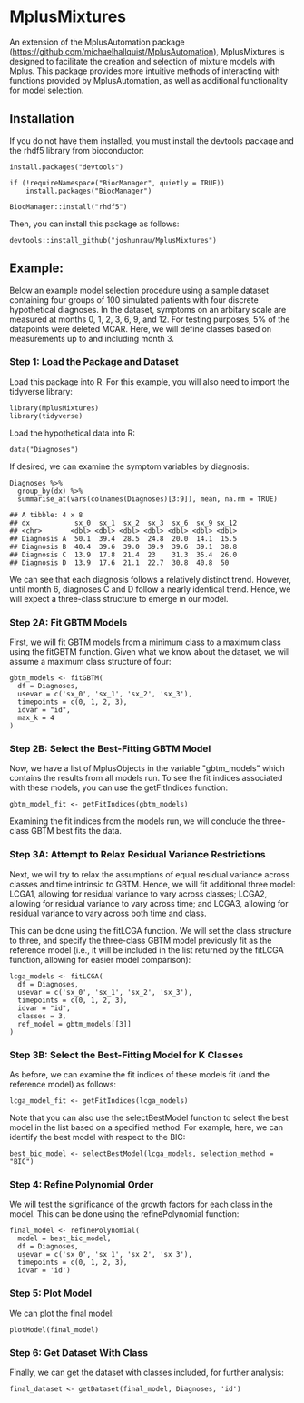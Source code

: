 # MplusMixtures

An extension of the MplusAutomation package (https://github.com/michaelhallquist/MplusAutomation), MplusMixtures is designed to facilitate the creation and selection of mixture models with Mplus. This package provides more intuitive methods of interacting with functions provided by MplusAutomation, as well as additional functionality for model selection.

## Installation

If you do not have them installed, you must install the devtools package and the rhdf5 library from bioconductor:

    install.packages("devtools")

    if (!requireNamespace("BiocManager", quietly = TRUE))
        install.packages("BiocManager") 
        
    BiocManager::install("rhdf5")
    
Then, you can install this package as follows:
    
    devtools::install_github("joshunrau/MplusMixtures")

## Example:

Below an example model selection procedure using a sample dataset containing four groups 
of 100 simulated patients with four discrete hypothetical diagnoses. In the dataset, symptoms 
on an arbitary scale are measured at months 0, 1, 2, 3, 6, 9, and 12. For testing purposes, 5%
of the datapoints were deleted MCAR. Here, we will define classes based on measurements up to 
and including month 3.

### Step 1: Load the Package and Dataset

Load this package into R. For this example, you will also need to import the 
tidyverse library:

    library(MplusMixtures)
    library(tidyverse)
    
Load the hypothetical data into R:

    data("Diagnoses")
    
If desired, we can examine the symptom variables by diagnosis:

    Diagnoses %>% 
      group_by(dx) %>% 
      summarise_at(vars(colnames(Diagnoses)[3:9]), mean, na.rm = TRUE)
    
    ## A tibble: 4 x 8
    ## dx           sx_0  sx_1  sx_2  sx_3  sx_6  sx_9 sx_12
    ## <chr>       <dbl> <dbl> <dbl> <dbl> <dbl> <dbl> <dbl>
    ## Diagnosis A  50.1  39.4  28.5  24.8  20.0  14.1  15.5
    ## Diagnosis B  40.4  39.6  39.0  39.9  39.6  39.1  38.8
    ## Diagnosis C  13.9  17.8  21.4  23    31.3  35.4  26.0
    ## Diagnosis D  13.9  17.6  21.1  22.7  30.8  40.8  50  
    
We can see that each diagnosis follows a relatively distinct trend. However, until month 6, diagnoses C and D 
follow a nearly identical trend. Hence, we will expect a three-class structure to emerge in our model.
    
### Step 2A: Fit GBTM Models

First, we will fit GBTM models from a minimum class to a maximum class using the 
fitGBTM function. Given what we know about the dataset, we will assume a maximum 
class structure of four:

    gbtm_models <- fitGBTM(
      df = Diagnoses,
      usevar = c('sx_0', 'sx_1', 'sx_2', 'sx_3'),
      timepoints = c(0, 1, 2, 3),
      idvar = "id",
      max_k = 4
    )
    
### Step 2B: Select the Best-Fitting GBTM Model
    
Now, we have a list of MplusObjects in the variable "gbtm_models" which contains
the results from all models run. To see the fit indices associated with these models,
you can use the getFitIndices function:

    gbtm_model_fit <- getFitIndices(gbtm_models)
 
Examining the fit indices from the models run, we will conclude the three-class GBTM 
best fits the data.

### Step 3A: Attempt to Relax Residual Variance Restrictions

Next, we will try to relax the assumptions of equal residual variance across classes
and time intrinsic to GBTM. Hence, we will fit additional three model: LCGA1, allowing
for residual variance to vary across classes; LCGA2, allowing for residual variance to 
vary across time; and LCGA3, allowing for residual variance to vary across both time
and class. 

This can be done using the fitLCGA function. We will set the class structure to three, 
and specify the three-class GBTM model previously fit as the reference model (i.e., it will 
be included in the list returned by the fitLCGA function, allowing for easier model comparison):

    lcga_models <- fitLCGA(
      df = Diagnoses,
      usevar = c('sx_0', 'sx_1', 'sx_2', 'sx_3'),
      timepoints = c(0, 1, 2, 3),
      idvar = "id",
      classes = 3,
      ref_model = gbtm_models[[3]]
    )

### Step 3B: Select the Best-Fitting Model for K Classes

As before, we can examine the fit indices of these models fit (and the reference 
model) as follows:

    lcga_model_fit <- getFitIndices(lcga_models)
    
Note that you can also use the selectBestModel function to select the best model in the list
based on a specified method. For example, here, we can identify the best model with
respect to the BIC:

    best_bic_model <- selectBestModel(lcga_models, selection_method = "BIC")

### Step 4: Refine Polynomial Order

We will test the significance of the growth factors for each class in
the model. This can be done using the refinePolynomial function:

    final_model <- refinePolynomial(
      model = best_bic_model, 
      df = Diagnoses, 
      usevar = c('sx_0', 'sx_1', 'sx_2', 'sx_3'),
      timepoints = c(0, 1, 2, 3),
      idvar = 'id')

### Step 5: Plot Model

We can plot the final model:

    plotModel(final_model)

### Step 6: Get Dataset With Class

Finally, we can get the dataset with classes included, for further analysis:

    final_dataset <- getDataset(final_model, Diagnoses, 'id')
